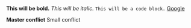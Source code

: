 **This will be bold.**
*This will be italic.*
`This will be a code block.`
[Google](www.google.com)

**Master conflict**
Small conflict
